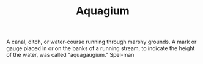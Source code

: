 ---
title: Aquagium
permalink: "/definitions/aquagium.html"
body: A canal, ditch, or water-course running through marshy grounds. A mark or gauge
  placed ln or on the banks of a running stream, to indicate the height of the water,
  was called “aquagaugium." Spel-man
published_at: '2018-07-07'
layout: post
---